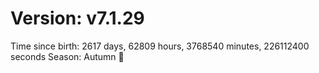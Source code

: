 # Version: v7.1.29
Time since birth: 2617 days, 62809 hours, 3768540 minutes, 226112400 seconds
Season: Autumn 🍁
